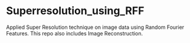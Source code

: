 # Superresolution_using_RFF
Applied Super Resolution technique on image data using Random Fourier Features. This repo also includes Image Reconstruction.
